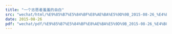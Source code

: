```yaml
---
title: "一个志愿者羞羞的自白"
src: "wechat/html/%E9%85%B7%E5%84%BF%E8%AE%BA%E5%9D%9B_2015-08-26_%E4%B8%80%E4%B8%AA%E5%BF%97%E6%84%BF%E8%80%85%E7%BE%9E%E7%BE%9E%E7%9A%84%E8%87%AA%E7%99%BD.html"
date: 2015-08-26
pdf: "wechat/pdf/%E9%85%B7%E5%84%BF%E8%AE%BA%E5%9D%9B_2015-08-26_%E4%B8%80%E4%B8%AA%E5%BF%97%E6%84%BF%E8%80%85%E7%BE%9E%E7%BE%9E%E7%9A%84%E8%87%AA%E7%99%BD.pdf"
---
```

